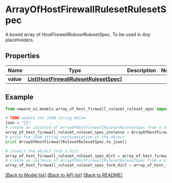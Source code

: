 # ArrayOfHostFirewallRulesetRulesetSpec

A boxed array of *HostFirewallRulesetRulesetSpec*. To be used in *Any* placeholders. 

## Properties
Name | Type | Description | Notes
------------ | ------------- | ------------- | -------------
**value** | [**List[HostFirewallRulesetRulesetSpec]**](HostFirewallRulesetRulesetSpec.md) |  | 

## Example

```python
from vmware_vi.models.array_of_host_firewall_ruleset_ruleset_spec import ArrayOfHostFirewallRulesetRulesetSpec

# TODO update the JSON string below
json = "{}"
# create an instance of ArrayOfHostFirewallRulesetRulesetSpec from a JSON string
array_of_host_firewall_ruleset_ruleset_spec_instance = ArrayOfHostFirewallRulesetRulesetSpec.from_json(json)
# print the JSON string representation of the object
print ArrayOfHostFirewallRulesetRulesetSpec.to_json()

# convert the object into a dict
array_of_host_firewall_ruleset_ruleset_spec_dict = array_of_host_firewall_ruleset_ruleset_spec_instance.to_dict()
# create an instance of ArrayOfHostFirewallRulesetRulesetSpec from a dict
array_of_host_firewall_ruleset_ruleset_spec_form_dict = array_of_host_firewall_ruleset_ruleset_spec.from_dict(array_of_host_firewall_ruleset_ruleset_spec_dict)
```
[[Back to Model list]](../README.md#documentation-for-models) [[Back to API list]](../README.md#documentation-for-api-endpoints) [[Back to README]](../README.md)


